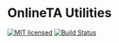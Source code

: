 # OnlineTA Utilities

[![MIT licensed](https://img.shields.io/badge/license-MIT-blue.svg)](https://raw.githubusercontent.com/onlineta/util/master/LICENSE)
[![Build Status](https://travis-ci.org/onlineta/util.svg?branch=master)](https://travis-ci.org/onlineta/util)
